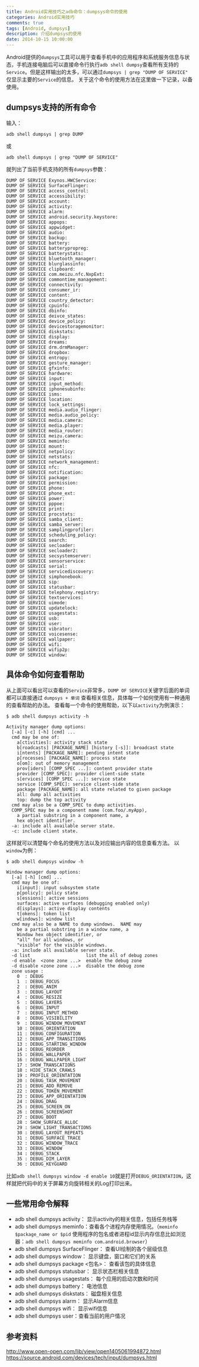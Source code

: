 ```yaml
---
title: Android实用技巧之adb命令：dumpsys命令的使用 
categories: Android实用技巧
comments: true
tags: [Android, dumpsys]
description: 介绍dumpsys的使用
date: 2014-10-15 10:00:00
---
```

Android提供的`dumpsys`工具可以用于查看手机中的应用程序和系统服务信息与状态，手机连接电脑后可以直接命令行执行`adb shell dumpsy`查看所有支持的`Service`。但是这样输出的太多，可以通过`dumpsys | grep "DUMP OF SERVICE"` 仅显示主要的`Service`的信息。
关于这个命令的使用方法在这里做一下记录，以备使用。
## dumpsys支持的所有命令
输入：
```
adb shell dumpsys | grep DUMP
```
或
```
adb shell dumpsys | grep "DUMP OF SERVICE" 
```
就列出了当前手机支持的所有`dumpsys`参数：
```
DUMP OF SERVICE Exynos.HWCService:
DUMP OF SERVICE SurfaceFlinger:
DUMP OF SERVICE access_control:
DUMP OF SERVICE accessibility:
DUMP OF SERVICE account:
DUMP OF SERVICE activity:
DUMP OF SERVICE alarm:
DUMP OF SERVICE android.security.keystore:
DUMP OF SERVICE appops:
DUMP OF SERVICE appwidget:
DUMP OF SERVICE audio:
DUMP OF SERVICE backup:
DUMP OF SERVICE battery:
DUMP OF SERVICE batterypropreg:
DUMP OF SERVICE batterystats:
DUMP OF SERVICE bluetooth_manager:
DUMP OF SERVICE blurglassinfo:
DUMP OF SERVICE clipboard:
DUMP OF SERVICE com.meizu.nfc.NxpExt:
DUMP OF SERVICE commontime_management:
DUMP OF SERVICE connectivity:
DUMP OF SERVICE consumer_ir:
DUMP OF SERVICE content:
DUMP OF SERVICE country_detector:
DUMP OF SERVICE cpuinfo:
DUMP OF SERVICE dbinfo:
DUMP OF SERVICE deivce_states:
DUMP OF SERVICE device_policy:
DUMP OF SERVICE devicestoragemonitor:
DUMP OF SERVICE diskstats:
DUMP OF SERVICE display:
DUMP OF SERVICE dreams:
DUMP OF SERVICE drm.drmManager:
DUMP OF SERVICE dropbox:
DUMP OF SERVICE entropy:
DUMP OF SERVICE gesture_manager:
DUMP OF SERVICE gfxinfo:
DUMP OF SERVICE hardware:
DUMP OF SERVICE input:
DUMP OF SERVICE input_method:
DUMP OF SERVICE iphonesubinfo:
DUMP OF SERVICE isms:
DUMP OF SERVICE location:
DUMP OF SERVICE lock_settings:
DUMP OF SERVICE media.audio_flinger:
DUMP OF SERVICE media.audio_policy:
DUMP OF SERVICE media.camera:
DUMP OF SERVICE media.player:
DUMP OF SERVICE media_router:
DUMP OF SERVICE meizu.camera:
DUMP OF SERVICE meminfo:
DUMP OF SERVICE mount:
DUMP OF SERVICE netpolicy:
DUMP OF SERVICE netstats:
DUMP OF SERVICE network_management:
DUMP OF SERVICE nfc:
DUMP OF SERVICE notification:
DUMP OF SERVICE package:
DUMP OF SERVICE permission:
DUMP OF SERVICE phone:
DUMP OF SERVICE phone_ext:
DUMP OF SERVICE power:
DUMP OF SERVICE pppoe:
DUMP OF SERVICE print:
DUMP OF SERVICE procstats:
DUMP OF SERVICE samba_client:
DUMP OF SERVICE samba_server:
DUMP OF SERVICE samplingprofiler:
DUMP OF SERVICE scheduling_policy:
DUMP OF SERVICE search:
DUMP OF SERVICE secloader:
DUMP OF SERVICE secloader2:
DUMP OF SERVICE secsystemserver:
DUMP OF SERVICE sensorservice:
DUMP OF SERVICE serial:
DUMP OF SERVICE servicediscovery:
DUMP OF SERVICE simphonebook:
DUMP OF SERVICE sip:
DUMP OF SERVICE statusbar:
DUMP OF SERVICE telephony.registry:
DUMP OF SERVICE textservices:
DUMP OF SERVICE uimode:
DUMP OF SERVICE updatelock:
DUMP OF SERVICE usagestats:
DUMP OF SERVICE usb:
DUMP OF SERVICE user:
DUMP OF SERVICE vibrator:
DUMP OF SERVICE voicesense:
DUMP OF SERVICE wallpaper:
DUMP OF SERVICE wifi:
DUMP OF SERVICE wifip2p:
DUMP OF SERVICE window:
```

## 具体命令如何查看帮助
从上面可以看出可以查看的`Service`非常多，`DUMP OF SERVICE`关键字后面的单词都可以直接通过 `dumpsys + 单词` 查看相关信息，具体每一个如何使用有一种通用的查看帮助的办法。
查看每一个命令的使用帮助，以下以`activity`为例演示：
```
$ adb shell dumpsys activity -h

Activity manager dump options:
  [-a] [-c] [-h] [cmd] ...
  cmd may be one of:
    a[ctivities]: activity stack state
    b[roadcasts] [PACKAGE_NAME] [history [-s]]: broadcast state
    i[ntents] [PACKAGE_NAME]: pending intent state
    p[rocesses] [PACKAGE_NAME]: process state
    o[om]: out of memory management
    prov[iders] [COMP_SPEC ...]: content provider state
    provider [COMP_SPEC]: provider client-side state
    s[ervices] [COMP_SPEC ...]: service state
    service [COMP_SPEC]: service client-side state
    package [PACKAGE_NAME]: all state related to given package
    all: dump all activities
    top: dump the top activity
  cmd may also be a COMP_SPEC to dump activities.
  COMP_SPEC may be a component name (com.foo/.myApp),
    a partial substring in a component name, a
    hex object identifier.
  -a: include all available server state.
  -c: include client state.
```
这样就可以清楚每个命名的使用方法以及对应输出内容的信息查看方法。
以`window`为例：
```
$ adb shell dumpsys window -h

Window manager dump options:
  [-a] [-h] [cmd] ...
  cmd may be one of:
    i[input]: input subsystem state
    p[policy]: policy state
    s[essions]: active sessions
    surfaces: active surfaces (debugging enabled only)
    d[isplays]: active display contents
    t[okens]: token list
    w[indows]: window list
  cmd may also be a NAME to dump windows.  NAME may
    be a partial substring in a window name, a
    Window hex object identifier, or
    "all" for all windows, or
    "visible" for the visible windows.
  -a: include all available server state.
  -d list                     list the all of debug zones
  -d enable  <zone zone ...>  enable the debug zone
  -d disable <zone zone ...>  disable the debug zone
  zone usage : 
    0  : DEBUG
    1  : DEBUG_FOCUS
    2  : DEBUG_ANIM
    3  : DEBUG_LAYOUT
    4  : DEBUG_RESIZE
    5  : DEBUG_LAYERS
    6  : DEBUG_INPUT
    7  : DEBUG_INPUT_METHOD
    8  : DEBUG_VISIBILITY
    9  : DEBUG_WINDOW_MOVEMENT
    10 : DEBUG_ORIENTATION
    11 : DEBUG_CONFIGURATION
    12 : DEBUG_APP_TRANSITIONS
    13 : DEBUG_STARTING_WINDOW
    14 : DEBUG_REORDER
    15 : DEBUG_WALLPAPER
    16 : DEBUG_WALLPAPER_LIGHT
    17 : SHOW_TRANSCATIONS
    18 : HIDE_STACK_CRAWLS
    19 : PROFILE_ORIENTATION
    20 : DEBUG_TASK_MOVEMENT
    21 : DEBUG_ADD_REMOVE
    22 : DEBUG_TOKEN_MOVEMENT
    23 : DEBUG_APP_ORIENTATION
    24 : DEBUG_DRAG
    25 : DEBUG_SCREEN_ON
    26 : DEBUG_SCREENSHOT
    27 : DEBUG_BOOT
    28 : SHOW_SURFACE_ALLOC
    29 : SHOW_LIGHT_TRANSACTIONS
    30 : DEBUG_LAYOUT_REPEATS
    31 : DEBUG_SURFACE_TRACE
    32 : DEBUG_WINDOW_TRACE
    33 : DEBUG_WINDOW
    34 : DEBUG_STACK
    35 : DEBUG_DIM_LAYER
    36 : DEBUG_KEYGUARD
```
比如`adb shell dumpsys window -d enable 10`就是打开`DEBUG_ORIENTATION`，这样就把代码中的关于屏幕方向旋转相关的Log打印出来。

## 一些常用命令解释
 - adb shell dumpsys activity： 显示activity的相关信息，包括任务栈等
 - adb shell dumpsys meminfo：查看各个进程内存使用情况。（`meminfo $package_name or $pid` 使用程序的包名或者进程id显示内存信息比如浏览器：`adb shell dumpsys meminfo com.android.browser`）
 - adb shell dumpsys SurfaceFlinger： 查看UI绘制的各个层级信息
 - adb shell dumpsys window： 显示键盘，窗口和它们的关系
 - adb shell dumpsys package <包名>： 查看该包的具体信息
 - adb shell dumpsys statusbar： 显示状态栏相关信息
 - adb shell dumpsys usagestats： 每个应用的启动次数和时间
 - adb shell dumpsys battery： 电池信息
 - adb shell dumpsys diskstats： 磁盘相关信息
 - adb shell dumpsys alarm： 显示Alarm信息
 - adb shell dumpsys wifi： 显示wifi信息
 - adb shell dumpsys user：查看当前的用户情况

## 参考资料
http://www.open-open.com/lib/view/open1405061994872.html
https://source.android.com/devices/tech/input/dumpsys.html

